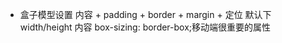 - 盒子模型设置
  内容 + padding + border + margin + 定位
  默认下 width/height 内容
  box-sizing: border-box;移动端很重要的属性